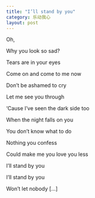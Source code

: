 ```yaml
---
title: "I’ll stand by you"
category: 乐动我心
layout: post
---
```



Oh,

Why you look so sad?

Tears are in your eyes

Come on and come to me now

Don’t be ashamed to cry

Let me see you through

‘Cause I’ve seen the dark side too

When the night falls on you

You don’t know what to do

Nothing you confess

Could make me you love you less

I’ll stand by you

I’ll stand by you

Won’t let nobody [...]
